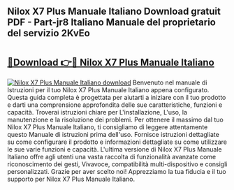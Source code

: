 ## Nilox X7 Plus Manuale Italiano Download gratuit PDF - Part-jr8 Italiano Manuale del proprietario del servizio 2KvEo

# <h2><a href="http://dfe5txv.blite.top/?on=Nilox+X7+Plus+Manuale+Italiano">🔗Download 👉🔴 Nilox X7 Plus Manuale Italiano</a></h2>

[![Nilox X7 Plus Manuale Italiano download](https://i.imgur.com/lujVjoI.png)](http://dfe5txv.blite.top/?on=Nilox+X7+Plus+Manuale+Italiano)
Benvenuto nel manuale di Istruzioni per il tuo Nilox X7 Plus Manuale Italiano appena configurato. Questa guida completa è progettata per aiutarti a iniziare con il tuo prodotto e darti una comprensione approfondita delle sue caratteristiche, funzioni e capacità. Troverai istruzioni chiare per L'installazione, L'uso, la manutenzione e la risoluzione dei problemi. Per ottenere il massimo dal tuo Nilox X7 Plus Manuale Italiano, ti consigliamo di leggere attentamente questo Manuale di istruzioni prima dell'uso. Fornisce istruzioni dettagliate su come configurare il prodotto e informazioni dettagliate su come utilizzare le sue varie funzioni e capacità. L'ultima versione di Nilox X7 Plus Manuale Italiano offre agli utenti una vasta raccolta di funzionalità avanzate come riconoscimento dei gesti, Vivavoce, compatibilità multi-dispositivo e consigli personalizzati. Grazie per aver scelto noi! Apprezziamo la tua fiducia e il tuo supporto per Nilox X7 Plus Manuale Italiano.
